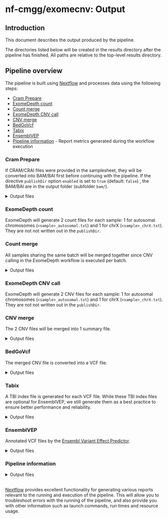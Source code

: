 # nf-cmgg/exomecnv: Output

## Introduction

This document describes the output produced by the pipeline.

The directories listed below will be created in the results directory after the pipeline has finished. All paths are relative to the top-level results directory.

<!-- TODO nf-core: Write this documentation describing your workflow's output -->

## Pipeline overview

The pipeline is built using [Nextflow](https://www.nextflow.io/) and processes data using the following steps:

- [Cram Prepare](#cram-prepare)
- [ExomeDepth count](#exomedepth-count)
- [Count merge](#count-merge)
- [ExomeDepth CNV call](#exomedepth-cnv-call)
- [CNV merge](#cnv-merge)
- [BedGoVcf](#bedgovcf)
- [Tabix](#tabix)
- [EnsemblVEP](#ensemblvep)
- [Pipeline information](#pipeline-information) - Report metrics generated during the workflow execution

### Cram Prepare

If CRAM/CRAI files were provided in the samplesheet, they will be converted into BAM/BAI first before continuing with the pipeline. If the directive `publishDir` option `enabled` is set to `true` (default: `false`) , the BAM/BAI are in the output folder (subfolder `bam/`).

<details markdown="1">
<summary>Output files</summary>

- `bam/`
  - `<sample>.bam`: BAM file
  - `<sample>.bam.bai`: BAI index file
  </details>

### ExomeDepth count

ExomeDepth will generate 2 count files for each sample: 1 for autosomal chromosomes (`<sample>_autosomal.txt`) and 1 for chrX (`<sample>_chrX.txt`). They are not not written out in the `publishDir`.

### Count merge

All samples sharing the same batch will be merged together since CNV calling in the ExomeDepth workflow is executed per batch.

<details markdown="1">
<summary>Output files</summary>

- `exomedepth/`
  - `counts/`
    - `<batch>_autosomal.txt`: Count file for autosomal chromosomes per batch
    - `<batch>_chrX.txt`: Count file for chrX per batch

</details>

### ExomeDepth CNV call

ExomeDepth will generate 2 CNV files for each sample: 1 for autosomal chromosomes (`<sample>_autosomal.txt`) and 1 for chrX (`<sample>_chrX.txt`). They are not not written out in the `publishDir`.

### CNV merge

The 2 CNV files will be merged into 1 summary file.

<details markdown="1">
<summary>Output files</summary>

- `exomedepth/`
  - `cnv_call/`
    - `<sample>.txt`: Merged CNV file

</details>

### BedGoVcf

The merged CNV file is converted into a VCF file.

<details markdown="1">
<summary>Output files</summary>

- `exomedepth/`
  - `cnv_call/`
    - `<sample>.vcf.gz`: VCF file

</details>

### Tabix

A TBI index file is generated for each VCF file. While these TBI index files are optional for EnsemblVEP, we still generate them as a best practice to ensure better performance and reliability.

<details markdown="1">
<summary>Output files</summary>

- `exomedepth/`
  - `cnv_call/`
    - `<sample>.vcf.gz.tbi`: TBI index file

</details>

### EnsemblVEP

Annotated VCF files by the [Ensembl Variant Effect Predictor](https://www.ensembl.info/2020/03/27/cool-stuff-the-ensembl-vep-can-do-annotating-structural-variants/).

<details markdown="1">
<summary>Output files</summary>

- `exomedepth/`
  - `cnv_call_vep/`
    - `<sample>.vep.vcf.gz`: VEP annotated file
    - `<sample>.vep.vcf.gz.tbi`: index of VEP annotated file

</details>

### Pipeline information

<details markdown="1">
<summary>Output files</summary>

- `samplesheet.csv`: the samplesheet used for the pipeline run
- `pipeline_info/`
  - Reports generated by Nextflow: `execution_report.html`, `execution_timeline.html`, `execution_trace.txt` and `pipeline_dag.dot`/`pipeline_dag.svg`.
  - Reports generated by the pipeline: `pipeline_report.html`, `pipeline_report.txt` and `software_versions.yml`. The `pipeline_report*` files will only be present if the `--email` / `--email_on_fail` parameter's are used when running the pipeline.

</details>

\
[Nextflow](https://www.nextflow.io/docs/latest/tracing.html) provides excellent functionality for generating various reports relevant to the running and execution of the pipeline. This will allow you to troubleshoot errors with the running of the pipeline, and also provide you with other information such as launch commands, run times and resource usage.
